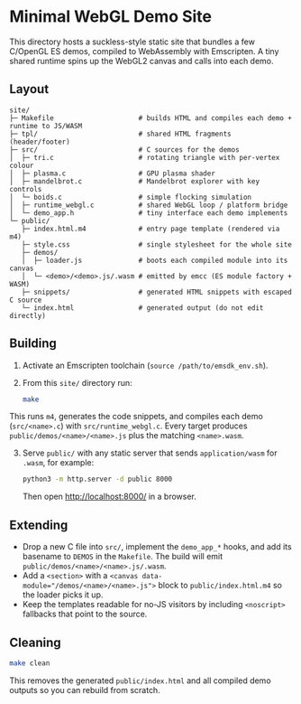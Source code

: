 # Minimal WebGL Demo Site

This directory hosts a suckless-style static site that bundles a few C/OpenGL ES demos, compiled to WebAssembly with Emscripten. A tiny shared runtime spins up the WebGL2 canvas and calls into each demo.

## Layout

```
site/
├─ Makefile                     # builds HTML and compiles each demo + runtime to JS/WASM
├─ tpl/                         # shared HTML fragments (header/footer)
├─ src/                         # C sources for the demos
│  ├─ tri.c                     # rotating triangle with per-vertex colour
│  ├─ plasma.c                  # GPU plasma shader
│  ├─ mandelbrot.c              # Mandelbrot explorer with key controls
│  └─ boids.c                   # simple flocking simulation
│  ├─ runtime_webgl.c           # shared WebGL loop / platform bridge
│  └─ demo_app.h                # tiny interface each demo implements
└─ public/
   ├─ index.html.m4             # entry page template (rendered via m4)
   ├─ style.css                 # single stylesheet for the whole site
   ├─ demos/
   │  ├─ loader.js              # boots each compiled module into its canvas
   │  └─ <demo>/<demo>.js/.wasm # emitted by emcc (ES module factory + WASM)
   ├─ snippets/                 # generated HTML snippets with escaped C source
   └─ index.html                # generated output (do not edit directly)
```

## Building

1. Activate an Emscripten toolchain (`source /path/to/emsdk_env.sh`).
2. From this `site/` directory run:

   ```sh
   make
   ```

This runs `m4`, generates the code snippets, and compiles each demo (`src/<name>.c`) with `src/runtime_webgl.c`. Every target produces `public/demos/<name>/<name>.js` plus the matching `<name>.wasm`.

3. Serve `public/` with any static server that sends `application/wasm` for `.wasm`, for example:

   ```sh
   python3 -m http.server -d public 8000
   ```

   Then open <http://localhost:8000/> in a browser.

## Extending

- Drop a new C file into `src/`, implement the `demo_app_*` hooks, and add its basename to `DEMOS` in the `Makefile`. The build will emit `public/demos/<name>/<name>.js/.wasm`.
- Add a `<section>` with a `<canvas data-module="/demos/<name>/<name>.js">` block to `public/index.html.m4` so the loader picks it up.
- Keep the templates readable for no-JS visitors by including `<noscript>` fallbacks that point to the source.

## Cleaning

```sh
make clean
```

This removes the generated `public/index.html` and all compiled demo outputs so you can rebuild from scratch.
